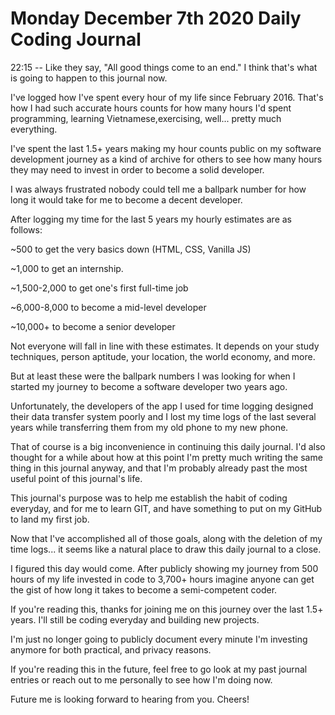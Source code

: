 # Monday December 7th 2020 Daily Coding Journal

22:15 -- Like they say, "All good things come to an end." I think that's what is going to happen to this journal now.

I've logged how I've spent every hour of my life since February 2016. That's how I had such accurate hours counts for how many hours I'd spent programming, learning Vietnamese,exercising, well... pretty much everything.

I've spent the last 1.5+ years making my hour counts public on my software development journey as a kind of archive for others to see how many hours they may need to invest in order to become a solid developer.

I was always frustrated nobody could tell me a ballpark number for how long it would take for me to become a decent developer.

After logging my time for the last 5 years my hourly estimates are as follows:

~500 to get the very basics down (HTML, CSS, Vanilla JS)

~1,000 to get an internship.

~1,500-2,000 to get one's first full-time job

~6,000-8,000 to become a mid-level developer

~10,000+ to become a senior developer

Not everyone will fall in line with these estimates. It depends on your study techniques, person aptitude, your location, the world economy, and more.

But at least these were the ballpark numbers I was looking for when I started my journey to become a software developer two years ago.

Unfortunately, the developers of the app I used for time logging designed their data transfer system poorly and I lost my time logs of the last several years while transferring them from my old phone to my new phone.

That of course is a big inconvenience in continuing this daily journal. I'd also thought for a while about how at this point I'm pretty much writing the same thing in this journal anyway, and that I'm probably already past the most useful point of this journal's life.

This journal's purpose was to help me establish the habit of coding everyday, and for me to learn GIT, and have something to put on my GitHub to land my first job.

Now that I've accomplished all of those goals, along with the deletion of my time logs... it seems like a natural place to draw this daily journal to a close.

I figured this day would come. After publicly showing my journey from 500 hours of my life invested in code to 3,700+ hours imagine anyone can get the gist of how long it takes to become a semi-competent coder.

If you're reading this, thanks for joining me on this journey over the last 1.5+ years. I'll still be coding everyday and building new projects.

I'm just no longer going to publicly document every minute I'm investing anymore for both practical, and privacy reasons.

If you're reading this in the future, feel free to go look at my past journal entries or reach out to me personally to see how I'm doing now.

Future me is looking forward to hearing from you. Cheers!
